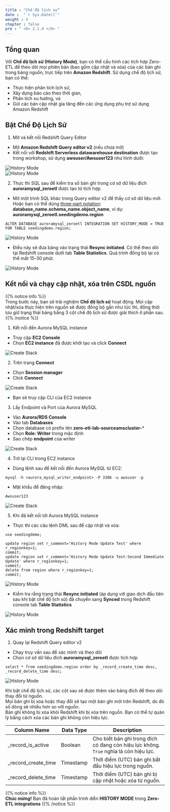 ```yaml
---
title : "Chế độ lịch sử"
date :  "`r Sys.Date()`" 
weight : 4
chapter : false
pre : " <b> 2.1.4 </b> "
---
```


## Tổng quan

Với **Chế độ lịch sử (History Mode)**, bạn có thể cấu hình các tích hợp Zero-ETL để theo dõi mọi phiên bản (bao gồm cập nhật và xóa) của các bản ghi trong bảng nguồn, trực tiếp trên **Amazon Redshift**. Sử dụng chế độ lịch sử, bạn có thể:

+ Thực hiện phân tích lịch sử,  
+ Xây dựng báo cáo theo thời gian,  
+ Phân tích xu hướng, và  
+ Gửi các bản cập nhật gia tăng đến các ứng dụng phụ trợ sử dụng Amazon Redshift  

## Bật Chế Độ Lịch Sử

1. Mở và kết nối Redshift Query Editor  
+ Mở **Amazon Redshift Query editor v2** (nếu chưa mở)  
+ Kết nối với **Redshift Serverless datawarehouse destination** được tạo trong workshop, sử dụng **awsuser/Awsuser123** như hình dưới:

![History Mode](/images/2.Zero-ETLIntegration/34.png)  
![History Mode](/images/2.Zero-ETLIntegration/38.png)

2. Thực thi SQL sau để kiểm tra số bản ghi trong cơ sở dữ liệu đích **auroramysql_zeroetl** được tạo từ tích hợp.  
+ Mở một trình SQL khác trong Query editor v2 để thấy cơ sở dữ liệu mới. Hoặc bạn có thể dùng [three-part notation](https://docs.aws.amazon.com/redshift/latest/dg/cross-database-overview.html):  
**database_name.schema_name.object_name**, ví dụ: **auroramysql_zeroetl.seedingdemo.region**

```
ALTER DATABASE auroramysql_zeroetl INTEGRATION SET HISTORY_MODE = TRUE FOR TABLE seedingdemo.region;
```

![History Mode](/images/2.Zero-ETLIntegration/52.png)

+ Điều này sẽ đưa bảng vào trạng thái **Resync initiated**. Có thể theo dõi tại Redshift console dưới tab **Table Statistics**. Quá trình đồng bộ lại có thể mất 15–30 phút.

![History Mode](/images/2.Zero-ETLIntegration/53.png)

## Kết nối và chạy cập nhật, xóa trên CSDL nguồn

{{% notice info %}}  
Trong bước này, bạn sẽ trải nghiệm **Chế độ lịch sử** hoạt động. Mọi cập nhật/xóa thực hiện trên nguồn sẽ được đồng bộ gần như tức thì, đồng thời lưu giữ trạng thái bảng bằng 3 cột chế độ lịch sử được giải thích ở phần sau.
{{% /notice %}}

1. Kết nối đến Aurora MySQL instance  
+ Truy cập **EC2 Console**  
+ Chọn **EC2 instance** đã được khởi tạo và click **Connect**

![Create Stack](/images/2.Zero-ETLIntegration/1.png)

2. Trên trang **Connect**  
+ Chọn **Session manager**  
+ Click **Connect**

![Create Stack](/images/2.Zero-ETLIntegration/2.png)

+ Bạn sẽ truy cập CLI của EC2 instance

3. Lấy Endpoint và Port của Aurora MySQL  
+ Vào **Aurora/RDS Console**  
+ Vào tab **Databases**  
+ Chọn database có prefix tên **zero-etl-lab-sourceamscluster-***  
+ Chọn **Role: Writer** trong mặc định  
+ Sao chép **endpoint** của writer

![Create Stack](/images/2.Zero-ETLIntegration/3.png)

4. Trở lại CLI trong EC2 instance  
+ Dùng lệnh sau để kết nối đến Aurora MySQL từ EC2:

`mysql -h <aurora_mysql_writer_endpoint> -P 3306 -u awsuser -p`

+ Mật khẩu để đăng nhập:

`Awsuser123`

![Create Stack](/images/2.Zero-ETLIntegration/5.png)

5. Khi đã kết nối tới Aurora MySQL instance  
+ Thực thi các câu lệnh DML sau để cập nhật và xóa:

```
use seedingdemo;

update region set r_comment='History Mode Update Test' where r_regionkey=1;
commit;
update region set r_comment='History Mode Update Test-Second Immediate Update' where r_regionkey=1;
commit;
delete from region where r_regionkey=1;
commit;
```

![History Mode](/images/2.Zero-ETLIntegration/54.png)

+ Kiểm tra rằng trạng thái **Resync initiated** (áp dụng với giao dịch đầu tiên sau khi bật chế độ lịch sử) đã chuyển sang **Synced** trong Redshift console tab **Table Statistics**

![History Mode](/images/2.Zero-ETLIntegration/55.png)

## Xác minh trong Redshift target

1. Quay lại Redshift Query editor v2  
+ Chạy truy vấn sau để xác minh và theo dõi  
+ Chọn cơ sở dữ liệu đích **auroramysql_zeroetl** được tích hợp

```
select * from seedingdemo.region order by _record_create_time desc, _record_delete_time desc;
```

![History Mode](/images/2.Zero-ETLIntegration/56.png)

Khi bật chế độ lịch sử, các cột sau sẽ được thêm vào bảng đích để theo dõi thay đổi từ nguồn.  
Mọi bản ghi bị xóa hoặc thay đổi sẽ tạo một bản ghi mới trên Redshift, do đó số dòng sẽ nhiều hơn so với nguồn.  
Bản ghi không bị xóa khỏi Redshift khi bị xóa trên nguồn. Bạn có thể tự quản lý bằng cách xóa các bản ghi không còn hiệu lực.

| Column Name           | Data Type | Description                                                                 |
|-----------------------|-----------|-----------------------------------------------------------------------------|
| _record_is_active     | Boolean   | Cho biết bản ghi trong đích có đang còn hiệu lực không. `True` nghĩa là còn hiệu lực. |
| _record_create_time   | Timestamp | Thời điểm (UTC) bản ghi bắt đầu hiệu lực trong nguồn.                      |
| _record_delete_time   | Timestamp | Thời điểm (UTC) bản ghi bị cập nhật hoặc xóa từ nguồn.                     |

{{% notice info %}}  
**Chúc mừng!** Bạn đã hoàn tất phần trình diễn **HISTORY MODE** trong **Zero-ETL integrations**
{{% /notice %}}
